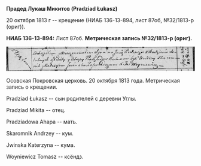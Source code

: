 **Прадед Лукаш Микитов (Pradziad Łukasz)**

20 октября 1813 г -- крещение (НИАБ 136-13-894, лист 87об, №32/1813-р
(ориг)).

**НИАБ 136-13-894:** Лист 87об. **Метрическая запись №32/1813-р
(ориг).**

![](./media/487fadf3bc380e77b2ec826532c3587728da09fd.png)

Осовская Покровская церковь. 20 октября 1813 года. Метрическая запись о
крещении.

Pradziad Łukasz -- сын родителей с деревни Углы.

Pradziad Mikita -- отец.

Pradziadowa Ahapa -- мать.

Skaromnik Andrzey -- кум.

Jwinska Katerzyna -- кума.

Woyniewicz Tomasz -- ксёндз.
